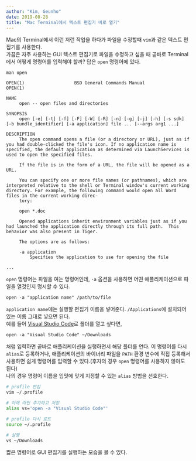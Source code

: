 ```yaml
---
author: "Kim, Geunho"
date: 2019-08-28
title: "Mac Terminal에서 텍스트 편집기 바로 열기"
---
```


Mac의 Terminal에서 이런 저런 작업을 하다가 파일을 수정할때 `vim`과 같은 텍스트 편집기를 사용한다.  
가끔은 자주 사용하는 GUI 텍스트 편집기로 파일을 수정하고 싶을 때 곧바로 Terminal에서 어떻게 명령어를 입력해야 할까? 답은 `open` 명령어에 있다. 

```
man open

OPEN(1)                   BSD General Commands Manual                  OPEN(1)

NAME
     open -- open files and directories

SYNOPSIS
     open [-e] [-t] [-f] [-F] [-W] [-R] [-n] [-g] [-j] [-h] [-s sdk] [-b bundle_identifier] [-a application] file ... [--args arg1 ...]

DESCRIPTION
     The open command opens a file (or a directory or URL), just as if you had double-clicked the file's icon. If no application name is specified, the default application as determined via LaunchServices is used to open the specified files.

     If the file is in the form of a URL, the file will be opened as a URL.

     You can specify one or more file names (or pathnames), which are interpreted relative to the shell or Terminal window's current working directory. For example, the following command would open all Word files in the current working direc-
     tory:

     open *.doc

     Opened applications inherit environment variables just as if you had launched the application directly through its full path.  This behavior was also present in Tiger.

     The options are as follows:

     -a application
         Specifies the application to use for opening the file

...
```

`open` 명령어는 파일을 여는 명령어인데, `-a` 옵션을 사용하면 어떤 애플리케이션으로 파일을 열것인지 명시할 수 있다.  

```
open -a "application name" /path/to/file
```

`application name`에는 실행할 편집기 이름을 넣어준다. `/Applications`에 설치되어 있는 이름 그대로 넣으면 된다.  
예를 들어 [Visual Studio Code](https://code.visualstudio.com)로 폴더를 열고 싶다면,
```
open -a "Visual Studio Code" ~/Downloads
```

처럼 입력하면 곧바로 애플리케이션을 실행하면서 해당 폴더를 연다. 이 명령어를 다시 `alias`로 등록하거나, 애플리케이션의 바이너리 파일을 `PATH` 환경 변수에 직접 등록해서 사용하면 쉽게 명령어를 입력할 수 있다.(후자의 경우 `open` 명령어를 사용하지 않아도 된다)  
나의 경우 명령어 이름을 입맛에 맞게 지정할 수 있는 `alias` 방법을 선호한다. 
```bash
# profile 편집
vim ~/.profile

# 아래 라인 추가하고 저장
alias vs='open -a "Visual Studio Code"'

# profile 다시 로드
source ~/.profile

# 실행
vs ~/Downloads
```

짧은 명령어로 GUI 편집기를 실행하는 모습을 볼 수 있다.
